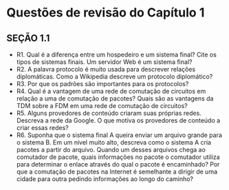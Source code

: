 # Questões de revisão do Capítulo 1

## SEÇÃO 1.1
- R1. Qual é a diferença entre um hospedeiro e um sistema final? Cite os tipos de sistemas finais. Um servidor Web
é um sistema final?
- R2. A palavra protocolo é muito usada para descrever relações diplomáticas. Como a Wikipedia descreve um
protocolo diplomático?
- R3. Por que os padrões são importantes para os protocolos?
- R4. Qual é a vantagem de uma rede de comutação de circuitos em relação a uma de comutação de pacotes? Quais
são as vantagens da TDM sobre a FDM em uma rede de comutação de circuitos?
- R5. Alguns provedores de conteúdo criaram suas próprias redes. Descreva a rede da Google. O que motiva os
provedores de conteúdo a criar essas redes?
- R6. Suponha que o sistema final A queira enviar um arquivo grande para o sistema B. Em um nível muito alto,
descreva como o sistema A cria pacotes a partir do arquivo. Quando um desses arquivos chega ao comutador
de pacote, quais informações no pacote o comutador utiliza para determinar o enlace através do qual o pacote
é encaminhado? Por que a comutação de pacotes na Internet é semelhante a dirigir de uma cidade para outra
pedindo informações ao longo do caminho?

